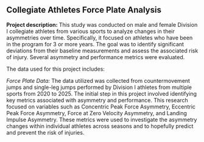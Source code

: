 ## Collegiate Athletes Force Plate Analysis

**Project description:** This study was conducted on male and female Division I collegiate athletes from various sports to analyze changes in their asymmetries over time. Specifically, it focused on athletes who have been in the program for 3 or more years. The goal was to identify significant deviations from their baseline measurements and assess the associated risk of injury. Several asymmetry and performance metrics were evaluated.

The data used for this project includes:

*Force Plate Data:* The data utilized was collected from countermovement jumps and single-leg jumps performed by Division I athletes from multiple sports from 2020 to 2025. The initial step in this project involved identifying key metrics associated with asymmetry and performance. This research focused on variables such as Concentric Peak Force Asymmetry, Eccentric Peak Force Asymmetry, Force at Zero Velocity Asymmetry, and Landing Impulse Asymmetry. These metrics were used to investigate the asymmetry changes within individual athletes across seasons and to hopefully predict and prevent the risk of injuries.

<!--
```javascript
if (isAwesome){
  return true
}
```

### 2. Assess assumptions on which statistical inference will be based

```javascript
if (isAwesome){
  return true
}
```

### 3. Support the selection of appropriate statistical tools and techniques

<img src="images/dummy_thumbnail.jpg?raw=true"/>

### 4. Provide a basis for further data collection through surveys or experiments

Sed ut perspiciatis unde omnis iste natus error sit voluptatem accusantium doloremque laudantium, totam rem aperiam, eaque ipsa quae ab illo inventore veritatis et quasi architecto beatae vitae dicta sunt explicabo. 

For more details see [GitHub Flavored Markdown](https://guides.github.com/features/mastering-markdown/). -->
